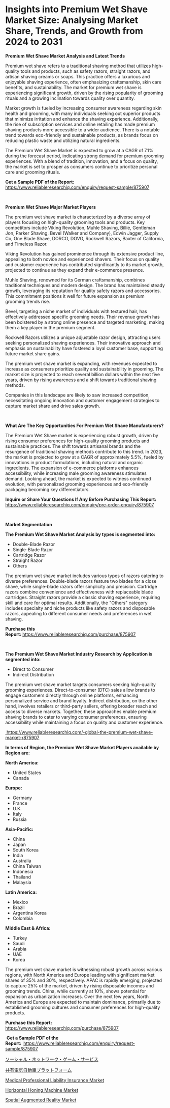 <p><h1>Insights into Premium Wet Shave Market Size: Analysing Market Share, Trends, and Growth from 2024 to 2031</h1></p><p><strong>Premium Wet Shave Market Analysis and Latest Trends</strong></p>
<p><p>Premium wet shave refers to a traditional shaving method that utilizes high-quality tools and products, such as safety razors, straight razors, and artisan shaving creams or soaps. This practice offers a luxurious and enjoyable shaving experience, often emphasizing craftsmanship, skin care benefits, and sustainability. The market for premium wet shave is experiencing significant growth, driven by the rising popularity of grooming rituals and a growing inclination towards quality over quantity.</p><p>Market growth is fueled by increasing consumer awareness regarding skin health and grooming, with many individuals seeking out superior products that minimize irritation and enhance the shaving experience. Additionally, the rise of subscription services and online retailing has made premium shaving products more accessible to a wider audience. There is a notable trend towards eco-friendly and sustainable products, as brands focus on reducing plastic waste and utilizing natural ingredients.</p><p>The Premium Wet Shave Market is expected to grow at a CAGR of 7.1% during the forecast period, indicating strong demand for premium grooming experiences. With a blend of tradition, innovation, and a focus on quality, the market is set to prosper as consumers continue to prioritize personal care and grooming rituals.</p></p>
<p><strong>Get a Sample PDF of the Report:&nbsp;</strong> <a href="https://www.reliableresearchiq.com/enquiry/request-sample/875907">https://www.reliableresearchiq.com/enquiry/request-sample/875907</a></p>
<p>&nbsp;</p>
<p><strong>Premium Wet Shave Major Market Players</strong></p>
<p><p>The premium wet shave market is characterized by a diverse array of players focusing on high-quality grooming tools and products. Key competitors include Viking Revolution, Muhle Shaving, Billie, Gentleman Jon, Parker Shaving, Bevel (Walker and Company), Edwin Jagger, Supply Co, One Blade Shave, DORCO, DOVO, Rockwell Razors, Baxter of California, and Timeless Razor.</p><p>Viking Revolution has gained prominence through its extensive product line, appealing to both novice and experienced shavers. Their focus on quality and customer experience has contributed significantly to its market growth, projected to continue as they expand their e-commerce presence.</p><p>Muhle Shaving, renowned for its German craftsmanship, combines traditional techniques and modern design. The brand has maintained steady growth, leveraging its reputation for quality safety razors and accessories. This commitment positions it well for future expansion as premium grooming trends rise.</p><p>Bevel, targeting a niche market of individuals with textured hair, has effectively addressed specific grooming needs. Their revenue growth has been bolstered by a strong online presence and targeted marketing, making them a key player in the premium segment.</p><p>Rockwell Razors utilizes a unique adjustable razor design, attracting users seeking personalized shaving experiences. Their innovative approach and emphasis on sustainability have fostered a loyal customer base, supporting future market share gains.</p><p>The premium wet shave market is expanding, with revenues expected to increase as consumers prioritize quality and sustainability in grooming. The market size is projected to reach several billion dollars within the next five years, driven by rising awareness and a shift towards traditional shaving methods.</p><p>Companies in this landscape are likely to saw increased competition, necessitating ongoing innovation and customer engagement strategies to capture market share and drive sales growth.</p></p>
<p>&nbsp;</p>
<p><strong>What Are The Key Opportunities For Premium Wet Shave Manufacturers?</strong></p>
<p><p>The Premium Wet Shave market is experiencing robust growth, driven by rising consumer preferences for high-quality grooming products and sustainable practices. The shift towards artisanal brands and the resurgence of traditional shaving methods contribute to this trend. In 2023, the market is projected to grow at a CAGR of approximately 5.5%, fueled by innovations in product formulations, including natural and organic ingredients. The expansion of e-commerce platforms enhances accessibility, while increasing male grooming awareness stimulates demand. Looking ahead, the market is expected to witness continued evolution, with personalized grooming experiences and eco-friendly packaging becoming key differentiators.</p></p>
<p><strong>Inquire or Share Your Questions If Any Before Purchasing This Report:</strong> <a href="https://www.reliableresearchiq.com/enquiry/pre-order-enquiry/875907">https://www.reliableresearchiq.com/enquiry/pre-order-enquiry/875907</a></p>
<p>&nbsp;</p>
<p><strong>Market Segmentation</strong></p>
<p><strong>The Premium Wet Shave Market Analysis by types is segmented into:</strong></p>
<p><ul><li>Double-Blade Razor</li><li>Single-Blade Razor</li><li>Cartridge Razor</li><li>Straight Razor</li><li>Others</li></ul></p>
<p><p>The premium wet shave market includes various types of razors catering to diverse preferences. Double-blade razors feature two blades for a close shave, while single-blade razors offer simplicity and precision. Cartridge razors combine convenience and effectiveness with replaceable blade cartridges. Straight razors provide a classic shaving experience, requiring skill and care for optimal results. Additionally, the "Others" category includes specialty and niche products like safety razors and disposable razors, appealing to different consumer needs and preferences in wet shaving.</p></p>
<p><strong>Purchase this Report:&nbsp;</strong><a href="https://www.reliableresearchiq.com/purchase/875907">https://www.reliableresearchiq.com/purchase/875907</a></p>
<p>&nbsp;</p>
<p><strong>The Premium Wet Shave Market Industry Research by Application is segmented into:</strong></p>
<p><ul><li>Direct to Consumer</li><li>Indirect Distribution</li></ul></p>
<p><p>The premium wet shave market targets consumers seeking high-quality grooming experiences. Direct-to-consumer (DTC) sales allow brands to engage customers directly through online platforms, enhancing personalized service and brand loyalty. Indirect distribution, on the other hand, involves retailers or third-party sellers, offering broader reach and access to diverse markets. Together, these approaches enable premium shaving brands to cater to varying consumer preferences, ensuring accessibility while maintaining a focus on quality and customer experience.</p></p>
<p><a href="https://www.reliableresearchiq.com/-global-the-premium-wet-shave-market-r875907">&nbsp;https://www.reliableresearchiq.com/-global-the-premium-wet-shave-market-r875907</a></p>
<p><strong>In terms of Region, the Premium Wet Shave Market Players available by Region are:</strong></p>
<p>
    <p> <strong> North America: </strong>
        <ul>
            <li>United States</li>
            <li>Canada</li>
        </ul>
        </p> 
    <p> <strong> Europe: </strong>
        <ul>
            <li>Germany</li>
            <li>France</li>
            <li>U.K.</li>
            <li>Italy</li>
            <li>Russia</li>
        </ul>
        </p> 
    <p> <strong> Asia-Pacific: </strong>
        <ul>
            <li>China</li>
            <li>Japan</li>
            <li>South Korea</li>
            <li>India</li>
            <li>Australia</li>
            <li>China Taiwan</li>
            <li>Indonesia</li>
            <li>Thailand</li>
            <li>Malaysia</li>
        </ul>
        </p> 
    <p> <strong> Latin America: </strong>
        <ul>
            <li>Mexico</li>
            <li>Brazil</li>
            <li>Argentina Korea</li>
            <li>Colombia</li>
        </ul>
        </p> 
    <p> <strong> Middle East & Africa: </strong>
        <ul>
            <li>Turkey</li>
            <li>Saudi</li>
            <li>Arabia</li>
            <li>UAE</li>
            <li>Korea</li>
        </ul>
    </p>
    </p>
<p><p>The premium wet shave market is witnessing robust growth across various regions, with North America and Europe leading with significant market shares of 35% and 30%, respectively. APAC is rapidly emerging, projected to capture 25% of the market, driven by rising disposable incomes and grooming trends. China, while currently at 10%, shows potential for expansion as urbanization increases. Over the next few years, North America and Europe are expected to maintain dominance, primarily due to established grooming cultures and consumer preferences for high-quality products.</p></p>
<p><strong>Purchase this Report: </strong><a href="https://www.reliableresearchiq.com/purchase/875907">https://www.reliableresearchiq.com/purchase/875907</a></p>
<p>&nbsp;<strong>Get a Sample PDF of the Report:&nbsp;&nbsp;</strong><a href="https://www.reliableresearchiq.com/enquiry/request-sample/875907">https://www.reliableresearchiq.com/enquiry/request-sample/875907</a></p>
<p><strong></strong></p>
<p><p><a href="https://medium.com/@cassianlinzjx/social-network-game-service-market-%E3%81%AE%E3%82%B0%E3%83%AD%E3%83%BC%E3%83%90%E3%83%AB%E5%B8%82%E5%A0%B4%E6%A6%82%E8%A6%81%E3%81%AF-%E4%B8%96%E7%95%8C%E3%81%8A%E3%82%88%E3%81%B3%E4%B8%BB%E8%A6%81%E5%B8%82%E5%A0%B4%E3%81%AB%E3%81%8A%E3%81%91%E3%82%8B%E6%A5%AD%E7%95%8C%E3%81%AB%E5%BD%B1%E9%9F%BF%E3%82%92%E4%B8%8E%E3%81%88%E3%82%8B%E4%B8%BB%E8%A6%81%E3%81%AA%E3%83%88%E3%83%AC%E3%83%B3%E3%83%89%E3%81%AB%E3%81%A4%E3%81%84%E3%81%A6-%E7%8B%AC%E8%87%AA%E3%81%AE%E8%A6%96%E7%82%B9%E3%82%92%E6%8F%90%E4%BE%9B%E3%81%97%E3%81%BE%E3%81%99-0cc2e6ede5c4">ソーシャル・ネットワーク・ゲーム・サービス</a></p><p><a href="https://medium.com/@cassianlinzjx/shared-electric-vehicle-platform-market-%E3%81%AE%E3%82%B0%E3%83%AD%E3%83%BC%E3%83%90%E3%83%AB%E5%B8%82%E5%A0%B4%E6%A6%82%E8%A6%81%E3%81%AF-%E4%B8%96%E7%95%8C%E3%81%8A%E3%82%88%E3%81%B3%E4%B8%BB%E8%A6%81%E5%B8%82%E5%A0%B4%E3%81%AB%E3%81%8A%E3%81%91%E3%82%8B%E6%A5%AD%E7%95%8C%E3%81%AB%E5%BD%B1%E9%9F%BF%E3%82%92%E4%B8%8E%E3%81%88%E3%82%8B%E4%B8%BB%E8%A6%81%E3%81%AA%E3%83%88%E3%83%AC%E3%83%B3%E3%83%89%E3%81%AB%E3%81%A4%E3%81%84%E3%81%A6-%E7%8B%AC%E8%87%AA%E3%81%AE%E8%A6%96%E7%82%B9%E3%82%92%E6%8F%90%E4%BE%9B%E3%81%97%E3%81%BE%E3%81%99-624875c000e5">共有電気自動車プラットフォーム</a></p><p><a href="https://www.linkedin.com/pulse/what-growth-drivers-medical-professional-liability-insurance-fnmhe?trackingId=nR6KUGtnR5qLU6oxOz7kGA%3D%3D">Medical Professional Liability Insurance Market</a></p><p><a href="https://medium.com/@caseywiza1946/the-global-market-overview-of-the-horizontal-honing-machine-market-provides-a-unique-perspective-6155fc20dfac">Horizontal Honing Machine Market</a></p><p><a href="https://www.linkedin.com/pulse/exploring-spatial-augmented-reality-market-dynamics-revenue-2ek8c?trackingId=nYvgHayuTS%2BsGKK9I%2BLInw%3D%3D">Spatial Augmented Reality Market</a></p></p>